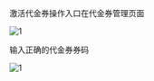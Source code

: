 激活代金券操作入口在代金券管理页面

![1](https://github.com/jdcloudcom/cn/blob/joytaobao-coupon-2018122801/image/Coupon-Manage/activate-coupon-z-1.png)

输入正确的代金券券码

![1](https://github.com/jdcloudcom/cn/blob/joytaobao-coupon-2018122801/image/Coupon-Manage/activate-coupon-z-2.png)

